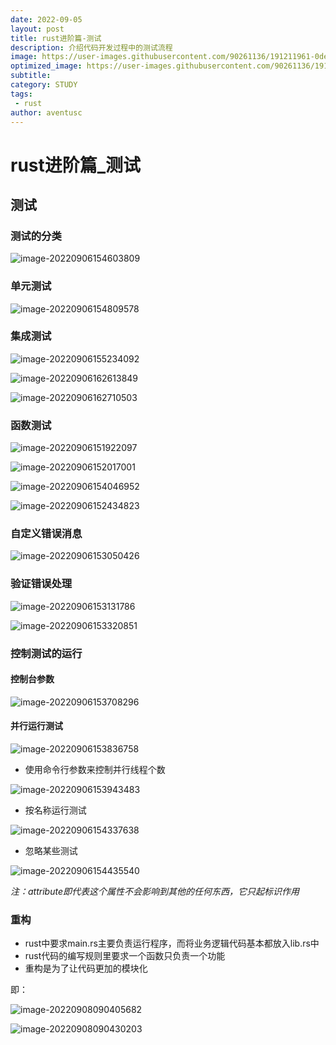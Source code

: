 ```yaml
---
date: 2022-09-05
layout: post
title: rust进阶篇-测试
description: 介绍代码开发过程中的测试流程
image: https://user-images.githubusercontent.com/90261136/191211961-0de6f903-c73e-4d21-9840-7d1258213128.jpg
optimized_image: https://user-images.githubusercontent.com/90261136/191211961-0de6f903-c73e-4d21-9840-7d1258213128.jpg
subtitle:
category: STUDY
tags:
 - rust
author: aventusc
---
```


# rust进阶篇_测试

## 测试

### 测试的分类

![image-20220906154603809](C:\Users\huawei\AppData\Roaming\Typora\typora-user-images\image-20220906154603809.png)

### 单元测试

![image-20220906154809578](C:\Users\huawei\AppData\Roaming\Typora\typora-user-images\image-20220906154809578.png)

### 集成测试

![image-20220906155234092](C:\Users\huawei\AppData\Roaming\Typora\typora-user-images\image-20220906155234092.png)

![image-20220906162613849](C:\Users\huawei\AppData\Roaming\Typora\typora-user-images\image-20220906162613849.png)

![image-20220906162710503](C:\Users\huawei\AppData\Roaming\Typora\typora-user-images\image-20220906162710503.png)

### 函数测试

![image-20220906151922097](C:\Users\huawei\AppData\Roaming\Typora\typora-user-images\image-20220906151922097.png)

![image-20220906152017001](C:\Users\huawei\AppData\Roaming\Typora\typora-user-images\image-20220906152017001.png)

![image-20220906154046952](C:\Users\huawei\AppData\Roaming\Typora\typora-user-images\image-20220906154046952.png)

![image-20220906152434823](C:\Users\huawei\AppData\Roaming\Typora\typora-user-images\image-20220906152434823.png)

### 自定义错误消息

![image-20220906153050426](C:\Users\huawei\AppData\Roaming\Typora\typora-user-images\image-20220906153050426.png)

### 验证错误处理

![image-20220906153131786](C:\Users\huawei\AppData\Roaming\Typora\typora-user-images\image-20220906153131786.png)

![image-20220906153320851](C:\Users\huawei\AppData\Roaming\Typora\typora-user-images\image-20220906153320851.png)

### 控制测试的运行

#### 控制台参数

![image-20220906153708296](C:\Users\huawei\AppData\Roaming\Typora\typora-user-images\image-20220906153708296.png)

#### 并行运行测试

![image-20220906153836758](C:\Users\huawei\AppData\Roaming\Typora\typora-user-images\image-20220906153836758.png)

- 使用命令行参数来控制并行线程个数

![image-20220906153943483](C:\Users\huawei\AppData\Roaming\Typora\typora-user-images\image-20220906153943483.png)

- 按名称运行测试

![image-20220906154337638](C:\Users\huawei\AppData\Roaming\Typora\typora-user-images\image-20220906154337638.png)

- 忽略某些测试

![image-20220906154435540](C:\Users\huawei\AppData\Roaming\Typora\typora-user-images\image-20220906154435540.png)

*注：attribute即代表这个属性不会影响到其他的任何东西，它只起标识作用*

### 重构

- rust中要求main.rs主要负责运行程序，而将业务逻辑代码基本都放入lib.rs中
- rust代码的编写规则里要求一个函数只负责一个功能
- 重构是为了让代码更加的模块化

即：

![image-20220908090405682](C:\Users\huawei\AppData\Roaming\Typora\typora-user-images\image-20220908090405682.png)

![image-20220908090430203](C:\Users\huawei\AppData\Roaming\Typora\typora-user-images\image-20220908090430203.png)

